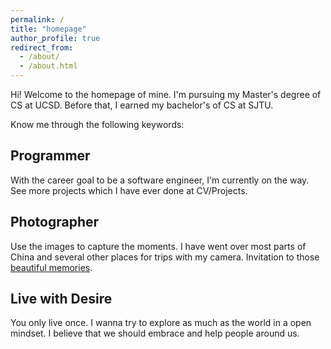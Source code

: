```yaml
---
permalink: /
title: "homepage"
author_profile: true
redirect_from: 
  - /about/
  - /about.html
---
```


Hi! Welcome to the homepage of mine. I'm pursuing my Master's degree of CS at UCSD. Before that, I earned my bachelor's of CS at SJTU.

Know me through the following keywords:

## Programmer
With the career goal to be a software engineer, I'm currently on the way. See more projects which I have ever done at CV/Projects.

## Photographer
Use the images to capture the moments. I have went over most parts of China and several other places for trips with my camera. Invitation to those [beautiful memories](https://dreamy-dubinsky-6503df.netlify.app). 

## Live with Desire
You only live once. I wanna try to explore as much as the world in a open mindset. I believe that we should embrace and help people around us.
